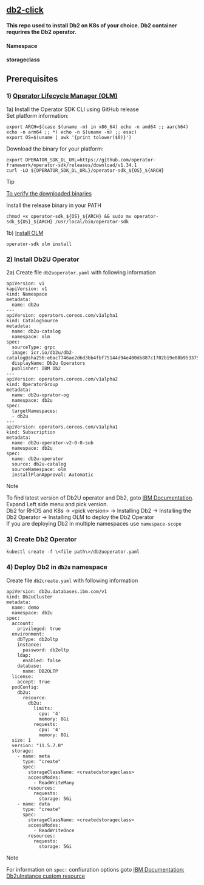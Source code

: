 ## [db2-click](https://www.ibm.com/docs/en/db2/11.5?topic=deployments-click-containerize)
#### This repo used to install Db2 on K8s of your choice. Db2 container requrires the Db2 operator.
#### Namespace
#### storageclass
#### 

## Prerequisites 
### 1)  [Operator Lifecycle Manager (OLM)](https://sdk.operatorframework.io/docs/installation/)
1a) Install the Operator SDK CLI using GitHub release  
Set platform information:
```
export ARCH=$(case $(uname -m) in x86_64) echo -n amd64 ;; aarch64) echo -n arm64 ;; *) echo -n $(uname -m) ;; esac)
export OS=$(uname | awk '{print tolower($0)}')
```
Download the binary for your platform:
```
export OPERATOR_SDK_DL_URL=https://github.com/operator-framework/operator-sdk/releases/download/v1.34.1
curl -LO ${OPERATOR_SDK_DL_URL}/operator-sdk_${OS}_${ARCH}
```
> [!Tip]
> [To verify the downloaded binaries](https://sdk.operatorframework.io/docs/installation/#2-verify-the-downloaded-binary)

Install the release binary in your PATH
```
chmod +x operator-sdk_${OS}_${ARCH} && sudo mv operator-sdk_${OS}_${ARCH} /usr/local/bin/operator-sdk
```
1b) [Install OLM](https://olm.operatorframework.io/docs/getting-started/#installing-olm-in-your-cluster)
```
operator-sdk olm install
```
### 2) Install Db2U Operator
2a) Create file `db2uoperator.yaml` with following information
```
apiVersion: v1
kapiVersion: v1
kind: Namespace
metadata:
  name: db2u
---
apiVersion: operators.coreos.com/v1alpha1
kind: CatalogSource
metadata:
  name: db2u-catalog
  namespace: olm
spec:
  sourceType: grpc
  image: icr.io/db2u/db2-catalog@sha256:e6ac7746ae2d6d3bb4fbf75144d94e400db887c1702b19e08b9533752d896178
  displayName: Db2u Operators
  publisher: IBM Db2
---
apiVersion: operators.coreos.com/v1alpha2
kind: OperatorGroup
metadata:
  name: db2u-oprator-og
  namespace: db2u
spec:
  targetNamespaces:
  - db2u
---
apiVersion: operators.coreos.com/v1alpha1
kind: Subscription
metadata:
  name: db2u-operator-v2-0-0-sub
  namespace: db2u
spec:
  name: db2u-operator
  source: db2u-catalog
  sourceNamespace: olm
  installPlanApproval: Automatic
```
> [!NOTE]
> To find latest version of Db2U operator and Db2, goto [IBM Documentation](https://www.ibm.com/docs/en/db2/11.5?topic=deployments-db2-rhos-k8s). Expand Left side menu and pick version.  
> Db2 for RHOS and K8s -> \<pick version\> -> Installing Db2 -> Installing the Db2 Operator -> Installing OLM to deploy the Db2 Operator  
> If you are deploying Db2 in multiple namespaces use `namespace-scope`
### 3) Create Db2 Operator 
```
kubectl create -f \<file path\>/db2uoperator.yaml
```
### 4) Deploy Db2 in `db2u` namespace
Create file `db2create.yaml` with following information
```
apiVersion: db2u.databases.ibm.com/v1
kind: Db2uCluster
metadata:
  name: demo 
  namespace: db2u
spec:
  account:
    privileged: true
  environment:
    dbType: db2oltp
    instance:
      password: db2oltp
    ldap:
      enabled: false
    database:
      name: DB2OLTP
  license:
    accept: true
  podConfig:
    db2u:
      resource:
        db2u:
          limits:
            cpu: '4'
            memory: 8Gi
          requests:
            cpu: '4'
            memory: 8Gi
  size: 1
  version: "11.5.7.0"
  storage:
    - name: meta
      type: "create"
      spec:
        storageClassName: <createdstorageclass>
        accessModes:
          - ReadWriteMany
        resources:
          requests:
            storage: 5Gi
    - name: data
      type: "create"
      spec:
        storageClassName: <createdstorageclass>
        accessModes:
          - ReadWriteOnce
        resources:
          requests:
            storage: 5Gi
```
> [!NOTE]
> For information on `spec:` confiuration options goto [IBM Documentation: Db2uInstance custom resource](https://www.ibm.com/docs/en/db2/11.5?topic=resource-deploying-db2-using-db2uinstance-custom)
